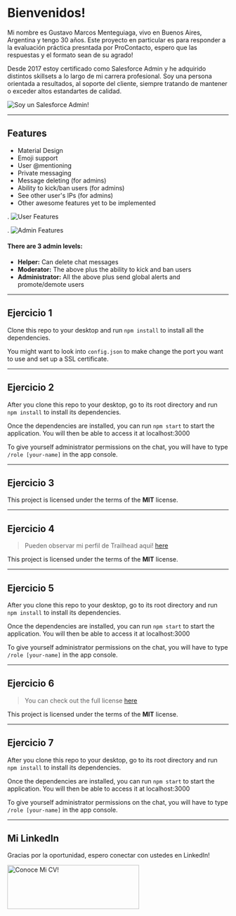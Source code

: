 Bienvenidos!
============

Mi nombre es Gustavo Marcos Menteguiaga, vivo en Buenos Aires, Argentina y tengo 30 años. Este proyecto en particular es para responder a la evaluación práctica presntada por ProContacto, espero que las respuestas y el formato sean de su agrado!

Desde 2017 estoy certificado como Salesforce Admin y he adquirido distintos skillsets a lo largo de mi carrera profesional. Soy una persona orientada a resultados, al soporte del cliente, siempre tratando de mantener o exceder altos estandartes de calidad.

![Soy un Salesforce Admin!](https://i.imgur.com/bRvjVoK.png)


---

## Features
- Material Design
- Emoji support
- User @mentioning
- Private messaging
- Message deleting (for admins)
- Ability to kick/ban users (for admins)
- See other user's IPs (for admins)
- Other awesome features yet to be implemented

.
![User Features](http://i.imgur.com/WbF1fi2.png)

.
![Admin Features](http://i.imgur.com/xQFaadt.png)


#### There are 3 admin levels:
- **Helper:** Can delete chat messages
- **Moderator:** The above plus the ability to kick and ban users
- **Administrator:** All the above plus send global alerts and promote/demote users

---

## Ejercicio 1
Clone this repo to your desktop and run `npm install` to install all the dependencies.

You might want to look into `config.json` to make change the port you want to use and set up a SSL certificate.

---

## Ejercicio 2
After you clone this repo to your desktop, go to its root directory and run `npm install` to install its dependencies.

Once the dependencies are installed, you can run  `npm start` to start the application. You will then be able to access it at localhost:3000

To give yourself administrator permissions on the chat, you will have to type `/role [your-name]` in the app console.

---

## Ejercicio 3


This project is licensed under the terms of the **MIT** license.

---

## Ejercicio 4
> Pueden observar mi perfil de Trailhead aqui! [here](https://trailblazer.me/id/gmenteguiaga)

This project is licensed under the terms of the **MIT** license.

---

## Ejercicio 5
After you clone this repo to your desktop, go to its root directory and run `npm install` to install its dependencies.

Once the dependencies are installed, you can run  `npm start` to start the application. You will then be able to access it at localhost:3000

To give yourself administrator permissions on the chat, you will have to type `/role [your-name]` in the app console.

---

## Ejercicio 6
>You can check out the full license [here](https://github.com/IgorAntun/node-chat/blob/master/LICENSE)

This project is licensed under the terms of the **MIT** license.

---

## Ejercicio 7
After you clone this repo to your desktop, go to its root directory and run `npm install` to install its dependencies.

Once the dependencies are installed, you can run  `npm start` to start the application. You will then be able to access it at localhost:3000

To give yourself administrator permissions on the chat, you will have to type `/role [your-name]` in the app console.


---
## Mi LinkedIn

Gracias por la oportunidad, espero conectar con ustedes en LinkedIn!

<a href="https://www.linkedin.com/in/gmenteguiaga/" target="_blank"><img src="https://i.imgur.com/mFId2vt.png" alt="Conoce Mi CV!" style="height: 100!important;width: 300 !important;" ></a>


